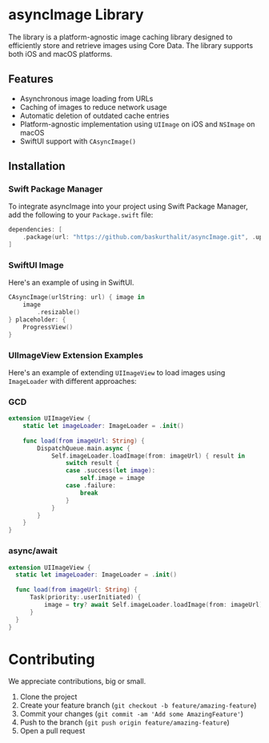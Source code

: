 # asyncImage Library

The library is a platform-agnostic image caching library designed to efficiently store and retrieve images using Core Data. The library supports both iOS and macOS platforms.

## Features

- Asynchronous image loading from URLs
- Caching of images to reduce network usage
- Automatic deletion of outdated cache entries
- Platform-agnostic implementation using `UIImage` on iOS and `NSImage` on macOS
- SwiftUI support with `CAsyncImage()`

## Installation

### Swift Package Manager

To integrate asyncImage into your project using Swift Package Manager, add the following to your `Package.swift` file:

```swift
dependencies: [
    .package(url: "https://github.com/baskurthalit/asyncImage.git", .upToNextMajor(from: "1.0.0"))
]
```
### SwiftUI Image 
Here's an example of using in SwiftUI.
  ```swift
  CAsyncImage(urlString: url) { image in
      image
          .resizable()
  } placeholder: {
      ProgressView()
  }

```

### UIImageView Extension Examples
Here's an example of extending `UIImageView` to load images using `ImageLoader` with different approaches:
### GCD
  ```swift
  extension UIImageView {
      static let imageLoader: ImageLoader = .init()
      
      func load(from imageUrl: String) {
          DispatchQueue.main.async {
              Self.imageLoader.loadImage(from: imageUrl) { result in
                  switch result {
                  case .success(let image):
                      self.image = image
                  case .failure:
                      break
                  }
              }
          }
      }
  }
```
### async/await
  ```swift
extension UIImageView {
    static let imageLoader: ImageLoader = .init()
    
    func load(from imageUrl: String) {
        Task(priority:.userInitiated) {
            image = try? await Self.imageLoader.loadImage(from: imageUrl)
        }
    }
}
```
# Contributing

We appreciate contributions, big or small.
1. Clone the project
2. Create your feature branch (`git checkout -b feature/amazing-feature`)
3. Commit your changes (`git commit -am 'Add some AmazingFeature'`)
4. Push to the branch (`git push origin feature/amazing-feature`)
5. Open a pull request
